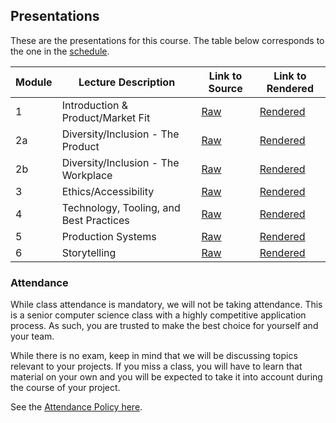 Presentations
---

These are the presentations for this course. The table below corresponds to the one in the [schedule](../other_pages/schedule.md).

| Module | Lecture Description | Link to Source | Link to Rendered |
| -- | -- | -- | -- |
| 1 | Introduction & Product/Market Fit | [Raw](./product.md) | [Rendered](./output/product.html) |
| 2a | Diversity/Inclusion - The Product | [Raw](./diversity_product.md) | [Rendered](./output/diversity_product.html) |
| 2b | Diversity/Inclusion - The Workplace | [Raw](./diversity_workplace.md) | [Rendered](./output/diversity_workplace.html) |
| 3 | Ethics/Accessibility | [Raw](./ethics.md) | [Rendered](./output/ethics.html) |
| 4 | Technology, Tooling, and Best Practices | [Raw](./best_practices_tech.md) | [Rendered](./output/best_practices_tech.html) |
| 5 | Production Systems | [Raw](./production.md) | [Rendered](./output/production.html) |
| 6 | Storytelling | [Raw](./storytelling.md) | [Rendered](./output/storytelling.html) |

### Attendance

While class attendance is mandatory, we will not be taking attendance.
This is a senior computer science class with a highly competitive application process.
As such, you are trusted to make the best choice for yourself and your team.

While there is no exam, keep in mind that we will be discussing topics relevant to your projects. If you miss a class, you will have to learn that material on your own and you will be expected to take it into account during the course of your project.

See the [Attendance Policy here](../policies/attendance.md).
